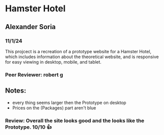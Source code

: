 # Hamster Hotel
## Alexander Soria
### 11/1/24

This projcect is a recreation of a prototype website for a Hamster Hotel, which includes information about the theoretical website, and is responsive for easy viewing in desktop, mobile, and tablet.

### Peer Reviewer: robert g
## Notes:
- every thing seems larger then the Prototype on desktop
- Prices on the (Packages) part aren't blue

### Review: Overall the site looks good and the looks like the Prototype. 10/10 👍

